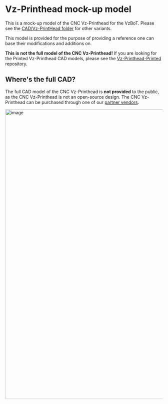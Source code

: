 # Vz-Printhead mock-up model

This is a mock-up model of the CNC Vz-Printhead for the VzBoT. Please see the [CAD/Vz-PrintHead folder](../../Vz-PrintHead/) for other variants.

This model is provided for the purpose of providing a reference one can base their modifications and additions on.

**This is not the full model of the CNC Vz-Printhead!** If you are looking for the Printed Vz-Printhead CAD models, please see the [Vz-Printhead-Printed](https://github.com/VzBoT3D/Vz-Printhead-Printed) repository. 

## Where's the full CAD?

The full CAD model of the CNC Vz-Printhead is **not provided** to the public, as the CNC Vz-Printhead is not an open-source design. The CNC Vz-Printhead can be purchased through one of our [partner vendors](/README.md#vendors).

<img width="926" alt="image" src="https://user-images.githubusercontent.com/37383368/186978349-da3f882c-e513-4ebe-aa70-a805ef5d8e2a.png">
